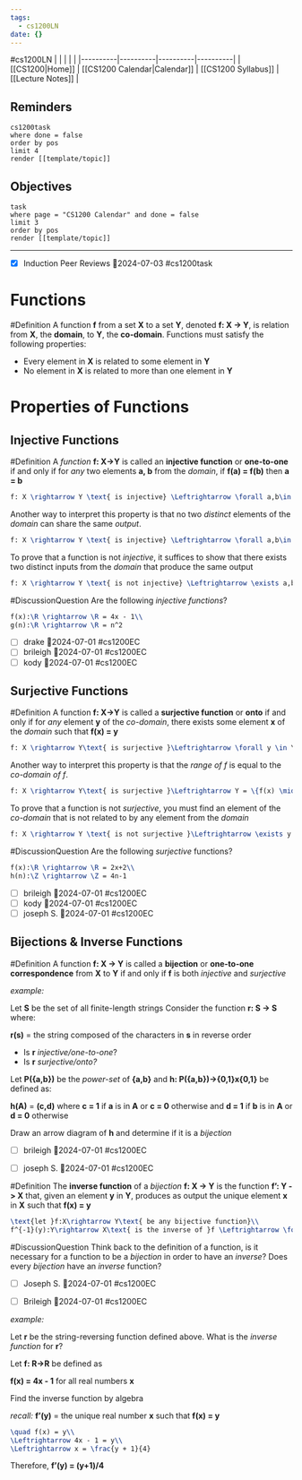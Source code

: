```yaml
---
tags:
  - cs1200LN
date: {}
---
```

#cs1200LN
|  |  |  |  |
|----------|----------|----------|----------|
| [[CS1200|Home]] | [[CS1200 Calendar|Calendar]] | [[CS1200 Syllabus]] | [[Lecture Notes]] |


## Reminders

```query
cs1200task
where done = false
order by pos
limit 4
render [[template/topic]]
```

## Objectives

```query
task
where page = "CS1200 Calendar" and done = false
limit 3
order by pos
render [[template/topic]]
```
---

* [x] Induction Peer Reviews  📅2024-07-03 #cs1200task


# Functions

#Definition A function **f** from a set **X** to a set **Y**, denoted **f: X -> Y**, is relation from **X**, the **domain**, to **Y**, the **co-domain**. Functions must satisfy the following properties:
* Every element in **X** is related to some element in **Y**
* No element in **X** is related to more than one element in **Y**


# Properties of Functions

## Injective Functions

#Definition A _function_ **f: X->Y** is called an **injective function** or **one-to-one** if and only if for _any_ two elements **a, b** from the _domain_, if **f(a) = f(b)** then **a = b**
```latex
f: X \rightarrow Y \text{ is injective} \Leftrightarrow \forall a,b\in X, f(a) = f(b) \rightarrow a = b
```

Another way to interpret this property is that no two _distinct_ elements of the _domain_ can share the same _output_.
```latex
f: X \rightarrow Y \text{ is injective} \Leftrightarrow \forall a,b\in X, a \ne b \rightarrow f(a) \ne f(b)
```

To prove that a function is not _injective_, it suffices to show that there exists two distinct inputs from the _domain_ that produce the same output
```latex
f: X \rightarrow Y \text{ is not injective} \Leftrightarrow \exists a,b\in X\text{ such that } f(a) = f(b) \land a \ne b
```

#DiscussionQuestion Are the following _injective functions_?
```latex
f(x):\R \rightarrow \R = 4x - 1\\
g(n):\R \rightarrow \R = n^2
```

* [ ] drake  📅2024-07-01 #cs1200EC
* [ ] brileigh  📅2024-07-01 #cs1200EC
* [ ] kody  📅2024-07-01 #cs1200EC

## Surjective Functions

#Definition A function **f: X->Y** is called a **surjective function** or **onto** if and only if for _any_ element **y** of the _co-domain_, there exists some element **x** of the _domain_ such that **f(x) = y**
```latex
f: X \rightarrow Y\text{ is surjective }\Leftrightarrow \forall y \in Y, \exists x \in X \text{ such that }f(x) = y
```


Another way to interpret this property is that the _range of f_ is equal to the _co-domain of f_.
```latex
f: X \rightarrow Y\text{ is surjective }\Leftrightarrow Y = \{f(x) \mid x \in X\}
```


To prove that a function is not _surjective_, you must find an element of the _co-domain_ that is not related to by any element from the _domain_
```latex
f: X \rightarrow Y \text{ is not surjective }\Leftrightarrow \exists y \in Y \text{ such that }\forall x \in X, f(x) \ne y
```


#DiscussionQuestion Are the following _surjective_ functions?
```latex
f(x):\R \rightarrow \R = 2x+2\\
h(n):\Z \rightarrow \Z = 4n-1
```

* [ ] brileigh  📅2024-07-01 #cs1200EC
* [ ] kody  📅2024-07-01 #cs1200EC
* [ ] joseph S.  📅2024-07-01 #cs1200EC

## Bijections & Inverse Functions

#Definition A function **f: X -> Y** is called a **bijection** or **one-to-one correspondence** from **X** to **Y** if and only if **f** is both _injective_ and _surjective_

_example:_

Let **S** be the set of all finite-length strings
Consider the function **r: S -> S** where:

  **r(s)** = the string composed of the characters in **s** in reverse order

* Is **r** _injective/one-to-one_?
* Is **r** _surjective/onto?_


Let **P({a,b})** be the _power-set_ of **{a,b}** and **h: P({a,b})->{0,1}x{0,1}** be defined as:

  **h(A)** = **(c,d)** 
where **c = 1** if **a** is in **A** or **c = 0** otherwise
and **d = 1** if **b** is in **A** or **d = 0** otherwise

Draw an arrow diagram of **h** and determine if it is a _bijection_

* [ ] brileigh  📅2024-07-01 #cs1200EC
* [ ] joseph S.  📅2024-07-01 #cs1200EC


#Definition The **inverse function** of a _bijection_ **f: X -> Y** is the function **f’: Y -> X** that, given an element **y** in **Y**, produces as output the unique element **x** in **X** such that **f(x) = y**
```latex
\text{let }f:X\rightarrow Y\text{ be any bijective function}\\
f^{-1}(y):Y\rightarrow X\text{ is the inverse of }f \Leftrightarrow \forall y \in Y, (f^{-1}(y) = x) \Leftrightarrow (y = f(x))
```

#DiscussionQuestion Think back to the definition of a function, is it necessary for a function to be a _bijection_ in order to have an _inverse_? Does every _bijection_ have an _inverse_ function?

* [ ] Joseph S.  📅2024-07-01 #cs1200EC
* [ ] Brileigh  📅2024-07-01 #cs1200EC


_example:_

Let **r** be the string-reversing function defined above. What is the _inverse function_ for **r**? 

Let **f: R->R** be defined as 

  **f(x) = 4x - 1** for all real numbers **x**

Find the inverse function by algebra

_recall:_ **f’(y)** = the unique real number **x** such that **f(x) = y**
```latex
\quad f(x) = y\\
\Leftrightarrow 4x - 1 = y\\
\Leftrightarrow x = \frac{y + 1}{4}

```

Therefore, **f’(y) = (y+1)/4**
